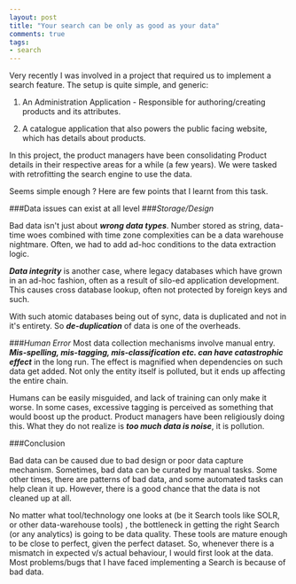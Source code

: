 ```yaml
--- 
layout: post
title: "Your search can be only as good as your data"
comments: true
tags:
- search
---
```


Very recently I was involved in a project that required us to implement a search feature. The setup is quite simple, and generic:

1) An Administration Application - Responsible for authoring/creating products and its attributes.

2) A catalogue application that also powers the public facing website, which has details about products.

In this project, the product managers have been consolidating Product details in their respective areas for a while (a few years). We were tasked with retrofitting the search engine to use the data.

Seems simple enough ? Here are few points that I learnt from this task.

###Data issues can exist at all level
###*Storage/Design*

Bad data isn't just about ***wrong data types***. Number stored as string, data-time woes combined with time zone complexities can be a data warehouse nightmare. Often, we had to add ad-hoc conditions to the data extraction logic.

***Data integrity*** is another case, where legacy databases which have grown in an ad-hoc fashion, often as a result of silo-ed application development. This causes cross database lookup, often not protected by foreign keys and such. 

With such atomic databases being out of sync, data is duplicated and not in it's entirety. So ***de-duplication*** of data is one of the overheads. 

###*Human Error*
Most data collection mechanisms involve manual entry. ***Mis-spelling, mis-tagging, mis-classification etc. can have catastrophic effect*** in the long run. The effect is magnified when dependencies on such data get added. Not only the entity itself is polluted, but it ends up affecting the entire chain.

Humans can be easily misguided, and lack of training can only make it worse. In some cases, excessive tagging is perceived as something that would boost up the product. Product managers have been religiously doing this. What they do not realize is ***too much data is noise***, it is pollution.

###Conclusion

Bad data can be caused due to bad design or poor data capture mechanism. Sometimes, bad data can be curated by manual tasks. Some other times, there are patterns of bad data, and some automated tasks can help clean it up. However, there is a good chance that the data is not cleaned up at all. 

No matter what tool/technology one looks at (be it Search tools like SOLR, or other data-warehouse tools) , the bottleneck in getting the right Search (or any analytics) is going to be data quality. These tools are mature enough to be close to perfect, given the perfect dataset. So, whenever there is a mismatch in expected v/s actual behaviour, I would first look at the data. Most problems/bugs that I have faced implementing a Search is because of bad data.

